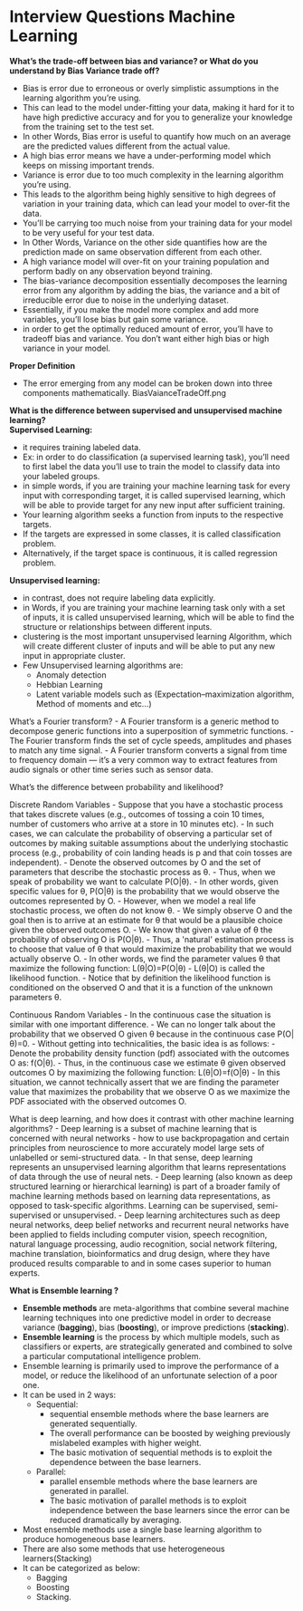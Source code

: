 # Interview Questions Machine Learning

**What’s the trade-off between bias and variance? or What do you understand by Bias Variance trade off?**  
- Bias is error due to erroneous or overly simplistic assumptions in the learning algorithm you’re using.  
- This can lead to the model under-fitting your data, making it hard for it to have high predictive accuracy and for you to generalize your knowledge from the training set to the test set.  
- In other Words, Bias error is useful to quantify how much on an average are the predicted values different from the actual value.   
- A high bias error means we have a under-performing model which keeps on missing important trends.  
- Variance is error due to too much complexity in the learning algorithm you’re using.  
- This leads to the algorithm being highly sensitive to high degrees of variation in your training data, which can lead your model to over-fit the data.  
- You’ll be carrying too much noise from your training data for your model to be very useful for your test data.  
- In Other Words, Variance on the other side quantifies how are the prediction made on same observation different from each other.   
- A high variance model will over-fit on your training population and perform badly on any observation beyond training.  
- The bias-variance decomposition essentially decomposes the learning error from any algorithm by adding the bias, the variance and a bit of irreducible error due to noise in the underlying dataset.  
- Essentially, if you make the model more complex and add more variables, you’ll lose bias but gain some variance.  
- in order to get the optimally reduced amount of error, you’ll have to tradeoff bias and variance. You don’t want either high bias or high variance in your model.  
	
**Proper Definition**  
- The error emerging from any model can be broken down into three components mathematically.
		BiasVaianceTradeOff.png
		
**What is the difference between supervised and unsupervised machine learning?**  
**Supervised Learning:**  
- it requires training labeled data.  
- Ex: in order to do classification (a supervised learning task), you’ll need to first label the data you’ll use to train the model to classify data into your labeled groups.  
- in simple words, if you are training your machine learning task for every input with corresponding target, it is called supervised learning, which will be able to provide target for any new input after sufficient training.  
- Your learning algorithm seeks a function from inputs to the respective targets.  
- If the targets are expressed in some classes, it is called classification problem. 
- Alternatively, if the target space is continuous, it is called regression problem.
		
		
**Unsupervised learning:**  
- in contrast, does not require labeling data explicitly.  
- in Words, if you are training your machine learning task only with a set of inputs, it is called unsupervised learning, which will be able to find the structure or relationships between different inputs.  
- clustering is the most important unsupervised learning Algorithm, which will create different cluster of inputs and will be able to put any new input in appropriate cluster.  
- Few Unsupervised learning algorithms are:  
	- Anomaly detection  
	- Hebbian Learning  
	-  Latent variable models such as (Expectation–maximization algorithm,  Method of moments and etc...)  

	
What’s a Fourier transform?
	- A Fourier transform is a generic method to decompose generic functions into a superposition of symmetric functions. 
	- The Fourier transform finds the set of cycle speeds, amplitudes and phases to match any time signal. 
	- A Fourier transform converts a signal from time to frequency domain — it’s a very common way to extract features from audio signals or other time series such as sensor data.
	
What’s the difference between probability and likelihood?

Discrete Random Variables
	- Suppose that you have a stochastic process that takes discrete values (e.g., outcomes of tossing a coin 10 times, number of customers who arrive at a store in 10 minutes etc). 
	- In such cases, we can calculate the probability of observing a particular set of outcomes by making suitable assumptions about the underlying stochastic process (e.g., probability of coin landing heads is p and that coin tosses are independent).
	- Denote the observed outcomes by O and the set of parameters that describe the stochastic process as θ. 
	- Thus, when we speak of probability we want to calculate P(O|θ). 
	- In other words, given specific values for θ, P(O|θ) is the probability that we would observe the outcomes represented by O.
	- However, when we model a real life stochastic process, we often do not know θ. 
	- We simply observe O and the goal then is to arrive at an estimate for θ that would be a plausible choice given the observed outcomes O. 
	- We know that given a value of θ the probability of observing O is P(O|θ). 
	- Thus, a 'natural' estimation process is to choose that value of θ that would maximize the probability that we would actually observe O. 
	- In other words, we find the parameter values θ that maximize the following function:
		L(θ|O)=P(O|θ)
	- L(θ|O) is called the likelihood function. 
	- Notice that by definition the likelihood function is conditioned on the observed O and that it is a function of the unknown parameters θ.

Continuous Random Variables
	- In the continuous case the situation is similar with one important difference. 
	- We can no longer talk about the probability that we observed O given θ because in the continuous case P(O|θ)=0. 
	- Without getting into technicalities, the basic idea is as follows:
	- Denote the probability density function (pdf) associated with the outcomes O as: f(O|θ). 
	- Thus, in the continuous case we estimate θ given observed outcomes O by maximizing the following function:
		L(θ|O)=f(O|θ)
	- In this situation, we cannot technically assert that we are finding the parameter value that maximizes the probability that we observe O as we maximize the PDF associated with the observed outcomes O.
	
What is deep learning, and how does it contrast with other machine learning algorithms?
	- Deep learning is a subset of machine learning that is concerned with neural networks
	- how to use backpropagation and certain principles from neuroscience to more accurately model large sets of unlabelled or semi-structured data.
	- In that sense, deep learning represents an unsupervised learning algorithm that learns representations of data through the use of neural nets.
	- Deep learning (also known as deep structured learning or hierarchical learning) is part of a broader family of machine learning methods based on learning data representations, as opposed to task-specific algorithms. Learning can be supervised, semi-supervised or unsupervised.
	- Deep learning architectures such as deep neural networks, deep belief networks and recurrent neural networks have been applied to fields including computer vision, speech recognition, natural language processing, audio recognition, social network filtering, machine translation, bioinformatics and drug design, where they have produced results comparable to and in some cases superior to human experts.


**What is Ensemble learning ?**  
- **Ensemble methods** are meta-algorithms that combine several machine learning techniques into one predictive model in order to decrease variance (**bagging**), bias (**boosting**), or improve predictions (**stacking**).   
- **Ensemble learning** is the process by which multiple models, such as classifiers or experts, are strategically generated and combined to solve a particular computational intelligence problem.  
- Ensemble learning is primarily used to improve the performance of a model, or reduce the likelihood of an unfortunate selection of a poor one.  
- It can be used in 2 ways:  
	- Sequential:  
		- sequential ensemble methods where the base learners are generated sequentially.   
		- The overall performance can be boosted by weighing previously mislabeled examples with higher weight.  
		- The basic motivation of sequential methods is to exploit the dependence between the base learners.  
	- Parallel:  
		- parallel ensemble methods where the base learners are generated in parallel.   
		- The basic motivation of parallel methods is to exploit independence between the base learners since the error can be reduced dramatically by averaging.  
- Most ensemble methods use a single base learning algorithm to produce homogeneous base learners.  
- There are also some methods that use heterogeneous learners(Stacking)
- It can be categorized as below:  
	- Bagging  
	- Boosting  
	- Stacking.

